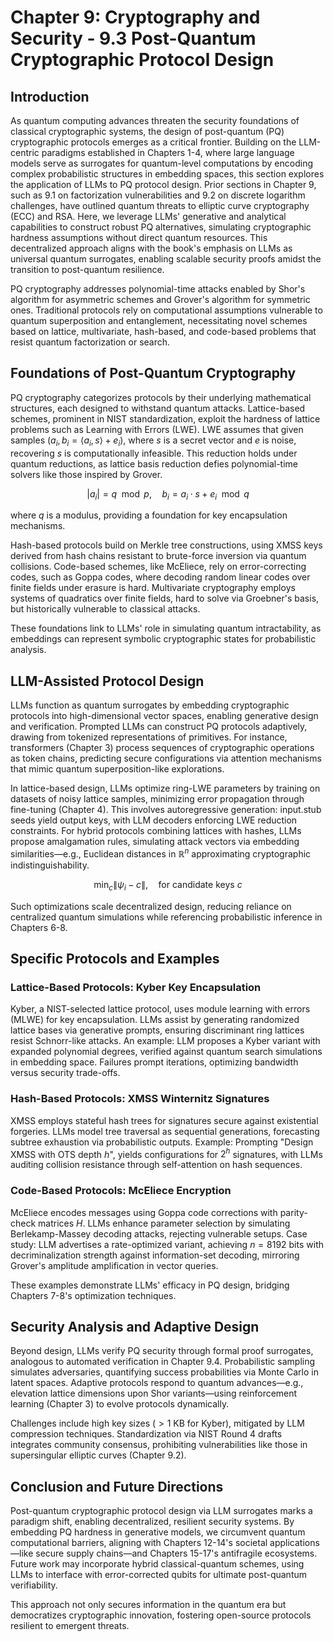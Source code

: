 # Chapter 9: Cryptography and Security - 9.3 Post-Quantum Cryptographic Protocol Design

## Introduction

As quantum computing advances threaten the security foundations of classical cryptographic systems, the design of post-quantum (PQ) cryptographic protocols emerges as a critical frontier. Building on the LLM-centric paradigms established in Chapters 1-4, where large language models serve as surrogates for quantum-level computations by encoding complex probabilistic structures in embedding spaces, this section explores the application of LLMs to PQ protocol design. Prior sections in Chapter 9, such as 9.1 on factorization vulnerabilities and 9.2 on discrete logarithm challenges, have outlined quantum threats to elliptic curve cryptography (ECC) and RSA. Here, we leverage LLMs' generative and analytical capabilities to construct robust PQ alternatives, simulating cryptographic hardness assumptions without direct quantum resources. This decentralized approach aligns with the book's emphasis on LLMs as universal quantum surrogates, enabling scalable security proofs amidst the transition to post-quantum resilience.

PQ cryptography addresses polynomial-time attacks enabled by Shor's algorithm for asymmetric schemes and Grover's algorithm for symmetric ones. Traditional protocols rely on computational assumptions vulnerable to quantum superposition and entanglement, necessitating novel schemes based on lattice, multivariate, hash-based, and code-based problems that resist quantum factorization or search.

## Foundations of Post-Quantum Cryptography

PQ cryptography categorizes protocols by their underlying mathematical structures, each designed to withstand quantum attacks. Lattice-based schemes, prominent in NIST standardization, exploit the hardness of lattice problems such as Learning with Errors (LWE). LWE assumes that given samples $(a_i, b_i = \langle a_i, s \rangle + e_i)$, where $s$ is a secret vector and $e$ is noise, recovering $s$ is computationally infeasible. This reduction holds under quantum reductions, as lattice basis reduction defies polynomial-time solvers like those inspired by Grover.

$$
|a_i| = q \mod p, \quad b_i = a_i \cdot s + e_i \mod q
$$

where $q$ is a modulus, providing a foundation for key encapsulation mechanisms.

Hash-based protocols build on Merkle tree constructions, using XMSS keys derived from hash chains resistant to brute-force inversion via quantum collisions. Code-based schemes, like McEliece, rely on error-correcting codes, such as Goppa codes, where decoding random linear codes over finite fields under erasure is hard. Multivariate cryptography employs systems of quadratics over finite fields, hard to solve via Groebner's basis, but historically vulnerable to classical attacks.

These foundations link to LLMs' role in simulating quantum intractability, as embeddings can represent symbolic cryptographic states for probabilistic analysis.

## LLM-Assisted Protocol Design

LLMs function as quantum surrogates by embedding cryptographic protocols into high-dimensional vector spaces, enabling generative design and verification. Prompted LLMs can construct PQ protocols adaptively, drawing from tokenized representations of primitives. For instance, transformers (Chapter 3) process sequences of cryptographic operations as token chains, predicting secure configurations via attention mechanisms that mimic quantum superposition-like explorations.

In lattice-based design, LLMs optimize ring-LWE parameters by training on datasets of noisy lattice samples, minimizing error propagation through fine-tuning (Chapter 4). This involves autoregressive generation: input.stub seeds yield output keys, with LLM decoders enforcing LWE reduction constraints. For hybrid protocols combining lattices with hashes, LLMs propose amalgamation rules, simulating attack vectors via embedding similarities—e.g., Euclidean distances in $\mathbb{R}^n$ approximating cryptographic indistinguishability.

$$
\min_c \| \psi_i - c \|, \quad \text{for candidate keys } c
$$

Such optimizations scale decentralized design, reducing reliance on centralized quantum simulations while referencing probabilistic inference in Chapters 6-8.

## Specific Protocols and Examples

### Lattice-Based Protocols: Kyber Key Encapsulation

Kyber, a NIST-selected lattice protocol, uses module learning with errors (MLWE) for key encapsulation. LLMs assist by generating randomized lattice bases via generative prompts, ensuring discriminant ring lattices resist Schnorr-like attacks. An example: LLM proposes a Kyber variant with expanded polynomial degrees, verified against quantum search simulations in embedding space. Failures prompt iterations, optimizing bandwidth versus security trade-offs.

### Hash-Based Protocols: XMSS Winternitz Signatures

XMSS employs stateful hash trees for signatures secure against existential forgeries. LLMs model tree traversal as sequential generations, forecasting subtree exhaustion via probabilistic outputs. Example: Prompting "Design XMSS with OTS depth $h$", yields configurations for $2^h$ signatures, with LLMs auditing collision resistance through self-attention on hash sequences.

### Code-Based Protocols: McEliece Encryption

McEliece encodes messages using Goppa code corrections with parity-check matrices $H$. LLMs enhance parameter selection by simulating Berlekamp-Massey decoding attacks, rejecting vulnerable setups. Case study: LLM advertises a rate-optimized variant, achieving $n=8192$ bits with decriminalization strength against information-set decoding, mirroring Grover's amplitude amplification in vector queries.

These examples demonstrate LLMs' efficacy in PQ design, bridging Chapters 7-8's optimization techniques.

## Security Analysis and Adaptive Design

Beyond design, LLMs verify PQ security through formal proof surrogates, analogous to automated verification in Chapter 9.4. Probabilistic sampling simulates adversaries, quantifying success probabilities via Monte Carlo in latent spaces. Adaptive protocols respond to quantum advances—e.g., elevation lattice dimensions upon Shor variants—using reinforcement learning (Chapter 3) to evolve protocols dynamically.

Challenges include high key sizes ($>1$ KB for Kyber), mitigated by LLM compression techniques. Standardization via NIST Round 4 drafts integrates community consensus, prohibiting vulnerabilities like those in supersingular elliptic curves (Chapter 9.2).

## Conclusion and Future Directions

Post-quantum cryptographic protocol design via LLM surrogates marks a paradigm shift, enabling decentralized, resilient security systems. By embedding PQ hardness in generative models, we circumvent quantum computational barriers, aligning with Chapters 12-14's societal applications—like secure supply chains—and Chapters 15-17's antifragile ecosystems. Future work may incorporate hybrid classical-quantum schemes, using LLMs to interface with error-corrected qubits for ultimate post-quantum verifiability.

This approach not only secures information in the quantum era but democratizes cryptographic innovation, fostering open-source protocols resilient to emergent threats.
